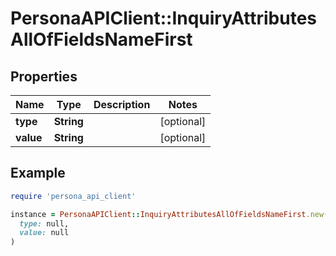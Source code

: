 # PersonaAPIClient::InquiryAttributesAllOfFieldsNameFirst

## Properties

| Name | Type | Description | Notes |
| ---- | ---- | ----------- | ----- |
| **type** | **String** |  | [optional] |
| **value** | **String** |  | [optional] |

## Example

```ruby
require 'persona_api_client'

instance = PersonaAPIClient::InquiryAttributesAllOfFieldsNameFirst.new(
  type: null,
  value: null
)
```

